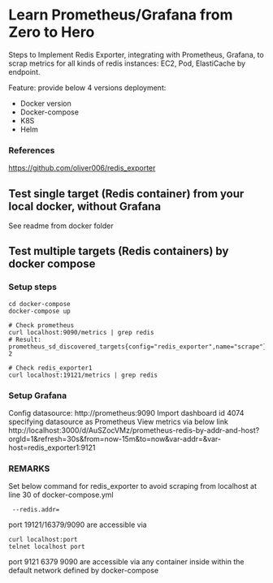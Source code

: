 # Learn Prometheus/Grafana from Zero to Hero

Steps to Implement Redis Exporter, integrating with Prometheus, Grafana, to scrap metrics for all kinds of redis instances: EC2, Pod, ElastiCache by endpoint.

Feature: provide below 4 versions deployment:
* <TESTED> Docker version
* <TESTED> Docker-compose
* <WIP> K8S
* <TODO> Helm

### References
https://github.com/oliver006/redis_exporter

## Test single target (Redis container) from your local docker, without Grafana
See readme from docker folder

## Test multiple targets (Redis containers) by docker compose

### Setup steps
```
cd docker-compose
docker-compose up

# Check prometheus
curl localhost:9090/metrics | grep redis
# Result: prometheus_sd_discovered_targets{config="redis_exporter",name="scrape"} 2

# Check redis_exporter1
curl localhost:19121/metrics | grep redis
```

### Setup Grafana
Config datasource: http://prometheus:9090
Import dashboard id 4074 specifying datasource as Prometheus
View metrics via below link
http://localhost:3000/d/AuSZocVMz/prometheus-redis-by-addr-and-host?orgId=1&refresh=30s&from=now-15m&to=now&var-addr=&var-host=redis_exporter1:9121


### REMARKS

Set below command for redis_exporter to avoid scraping from localhost at line 30 of docker-compose.yml
```
 --redis.addr=
```
port 19121/16379/9090 are accessible via 
```
curl localhost:port
telnet localhost port
```

port 9121 6379 9090 are accessible via any container inside within the default network defined by docker-compose
